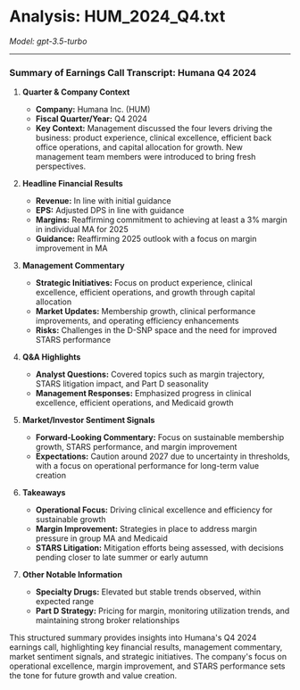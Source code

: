# Analysis: HUM_2024_Q4.txt

*Model: gpt-3.5-turbo*

---

### Summary of Earnings Call Transcript: Humana Q4 2024

1. **Quarter & Company Context**
   - **Company:** Humana Inc. (HUM)
   - **Fiscal Quarter/Year:** Q4 2024
   - **Key Context:** Management discussed the four levers driving the business: product experience, clinical excellence, efficient back office operations, and capital allocation for growth. New management team members were introduced to bring fresh perspectives.

2. **Headline Financial Results**
   - **Revenue:** In line with initial guidance
   - **EPS:** Adjusted DPS in line with guidance
   - **Margins:** Reaffirming commitment to achieving at least a 3% margin in individual MA for 2025
   - **Guidance:** Reaffirming 2025 outlook with a focus on margin improvement in MA

3. **Management Commentary**
   - **Strategic Initiatives:** Focus on product experience, clinical excellence, efficient operations, and growth through capital allocation
   - **Market Updates:** Membership growth, clinical performance improvements, and operating efficiency enhancements
   - **Risks:** Challenges in the D-SNP space and the need for improved STARS performance

4. **Q&A Highlights**
   - **Analyst Questions:** Covered topics such as margin trajectory, STARS litigation impact, and Part D seasonality
   - **Management Responses:** Emphasized progress in clinical excellence, efficient operations, and Medicaid growth

5. **Market/Investor Sentiment Signals**
   - **Forward-Looking Commentary:** Focus on sustainable membership growth, STARS performance, and margin improvement
   - **Expectations:** Caution around 2027 due to uncertainty in thresholds, with a focus on operational performance for long-term value creation

6. **Takeaways**
   - **Operational Focus:** Driving clinical excellence and efficiency for sustainable growth
   - **Margin Improvement:** Strategies in place to address margin pressure in group MA and Medicaid
   - **STARS Litigation:** Mitigation efforts being assessed, with decisions pending closer to late summer or early autumn

7. **Other Notable Information**
   - **Specialty Drugs:** Elevated but stable trends observed, within expected range
   - **Part D Strategy:** Pricing for margin, monitoring utilization trends, and maintaining strong broker relationships

This structured summary provides insights into Humana's Q4 2024 earnings call, highlighting key financial results, management commentary, market sentiment signals, and strategic initiatives. The company's focus on operational excellence, margin improvement, and STARS performance sets the tone for future growth and value creation.